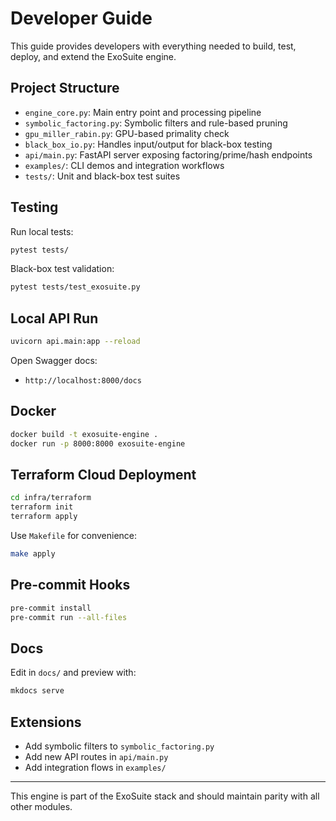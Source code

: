 # Developer Guide

This guide provides developers with everything needed to build, test, deploy, and extend the ExoSuite engine.

## Project Structure

- `engine_core.py`: Main entry point and processing pipeline
- `symbolic_factoring.py`: Symbolic filters and rule-based pruning
- `gpu_miller_rabin.py`: GPU-based primality check
- `black_box_io.py`: Handles input/output for black-box testing
- `api/main.py`: FastAPI server exposing factoring/prime/hash endpoints
- `examples/`: CLI demos and integration workflows
- `tests/`: Unit and black-box test suites

## Testing

Run local tests:
```bash
pytest tests/
```

Black-box test validation:
```bash
pytest tests/test_exosuite.py
```

## Local API Run

```bash
uvicorn api.main:app --reload
```

Open Swagger docs:
- `http://localhost:8000/docs`

## Docker

```bash
docker build -t exosuite-engine .
docker run -p 8000:8000 exosuite-engine
```

## Terraform Cloud Deployment

```bash
cd infra/terraform
terraform init
terraform apply
```

Use `Makefile` for convenience:
```bash
make apply
```

## Pre-commit Hooks

```bash
pre-commit install
pre-commit run --all-files
```

## Docs

Edit in `docs/` and preview with:
```bash
mkdocs serve
```

## Extensions

- Add symbolic filters to `symbolic_factoring.py`
- Add new API routes in `api/main.py`
- Add integration flows in `examples/`

---

This engine is part of the ExoSuite stack and should maintain parity with all other modules.